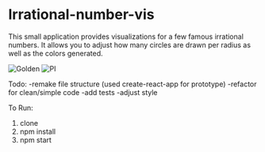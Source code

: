 # Irrational-number-vis
This small application provides visualizations for a few famous irrational numbers. It allows you to adjust how many circles are drawn per radius as well as the colors generated.

![Golden](/../screenshots/public/screen1.png?raw=true)
![PI](/../screenshots/public/screen2.png?raw=true)


Todo:
  -remake file structure (used create-react-app for prototype)
  -refactor for clean/simple code
  -add tests
  -adjust style

To Run:

  1. clone
  2. npm install
  3. npm start
